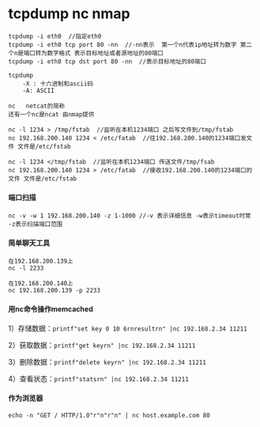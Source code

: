 # tcpdump nc nmap

```
tcpdump -i eth0  //指定eth0
tcpdump -i eth0 tcp port 80 -nn  //-nn表示  第一个n代表ip地址转为数字 第二个n是端口转为数字格式 表示目标地址或者源地址的80端口
tcpdump -i eth0 tcp dst port 80 -nn  //表示目标地址的80端口
```

```
tcpdump
	-X : 十六进制和ascii码
	-A: ASCII
```

```
nc   netcat的简称
还有一个nc是ncat 由nmap提供

nc -l 1234 > /tmp/fstab  //监听在本机1234端口 之后写文件到/tmp/fstab
nc 192.168.200.140 1234 < /etc/fatab  //往192.168.200.140的1234端口发文件 文件是/etc/fstab

nc -l 1234 </tmp/fstab  //监听在本机1234端口 传送文件/tmp/fsab
nc 192.168.200.140 1234 > /etc/fatab  //接收192.168.200.140的1234端口的文件 文件是/etc/fstab
```



#### 端口扫描

```
nc -v -w 1 192.168.200.140 -z 1-1000 //-v 表示详细信息 -w表示timeout时常 -z表示扫描端口范围
```

#### 简单聊天工具

```
在192.168.200.139上
nc -l 2233

在192.168.200.140上
nc 192.168.200.139 -p 2233
```

#### 用nc命令操作memcached

1）存储数据：`printf"set key 0 10 6rnresultrn" |nc 192.168.2.34 11211`

2）获取数据：`printf"get keyrn" |nc 192.168.2.34 11211`

3）删除数据：`printf"delete keyrn" |nc 192.168.2.34 11211`

4）查看状态：`printf"statsrn" |nc 192.168.2.34 11211`

#### 作为浏览器

```
echo -n "GET / HTTP/1.0"r"n"r"n" | nc host.example.com 80   
```

